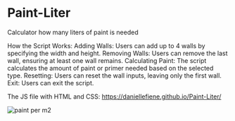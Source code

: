# Paint-Liter
Calculator how many liters of paint is needed

How the Script Works:
Adding Walls: Users can add up to 4 walls by specifying the width and height.
Removing Walls: Users can remove the last wall, ensuring at least one wall remains.
Calculating Paint: The script calculates the amount of paint or primer needed based on the selected type.
Resetting: Users can reset the wall inputs, leaving only the first wall.
Exit: Users can exit the script.

The JS file with HTML and CSS:
https://daniellefiene.github.io/Paint-Liter/

![paint per m2](https://github.com/user-attachments/assets/b29f32f2-b969-43a4-bcf5-7addab79dc93)
